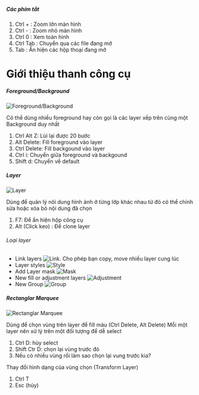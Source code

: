 ##### Các phím tắt
1. Ctrl +   : Zoom lớn màn hình
2. Ctrl -   : Zoom nhỏ màn hình
3. Ctrl 0   : Xem toàn hình
4. Ctrl Tab : Chuyển qua các file đang mở
5. Tab      : Ẩn hiện các hộp thoại đang mở


# Giới thiệu thanh công cụ

##### Foreground/Background 
![Foreground/Background](/images/photoshop/01.png "Foreground/Background")

Có thể dùng nhiều foreground hay còn gọi là các layer xếp trên cùng một Background duy nhất 

1. Ctrl Alt Z: Lùi lại được 20 bước
2. Alt Delete: Fill foreground vào layer
2. Ctrl Delete: Fill backgound vào layer
3. Ctrl i: Chuyển giữa foreground và backgound
4. Shift d: Chuyển về default

##### Layer 
![Layer](/images/photoshop/02.png "Layer")

Dùng để quản lý nôi dung hình ảnh ở từng lớp khác nhau từ đó có thể chỉnh sửa hoặc xóa bỏ nội dung đã chọn

1. F7: Để ẩn hiện hộp công cụ
2. Alt (Click keo) : Để clone layer

###### Loại layer

- Link layers ![Link](/images/photoshop/04.png "Link"). Cho phép bạn copy, move nhiều layer cung lúc 
- Layer styles ![Style](/images/photoshop/05.png "Style")
- Add Layer mask ![Mask](/images/photoshop/06.png "Mask")
- New fill or adjustment layers ![Adjustment](/images/photoshop/07.png "Adjustment")
- New Group ![Group](/images/photoshop/08.png "Group")

##### Rectanglar Marquee 
![Rectanglar Marquee](/images/photoshop/03.png "Rectanglar Marquee")

Dùng để chọn vùng trên layer để fill màu (Ctrl Delete, Alt Delete)
Mỗi một layer nên xử lý trên một đối tượng để dễ select

1. Ctrl D: hủy select
2. Shift Ctr D: chọn lại vùng trước đó
3. Nếu có nhiều vùng rồi làm sao chọn lại vung trước kia?

Thay đổi hình dạng của vùng chọn (Transform Layer)

1. Ctrl T
2. Esc (hủy)

